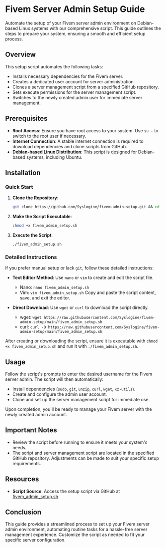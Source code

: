 # Fivem Server Admin Setup Guide

Automate the setup of your Fivem server admin environment on Debian-based Linux systems with our comprehensive script. This guide outlines the steps to prepare your system, ensuring a smooth and efficient setup process.

## Overview

This setup script automates the following tasks:
- Installs necessary dependencies for the Fivem server.
- Creates a dedicated user account for server administration.
- Clones a server management script from a specified GitHub repository.
- Sets execute permissions for the server management script.
- Switches to the newly created admin user for immediate server management.

## Prerequisites

- **Root Access**: Ensure you have root access to your system. Use `su -` to switch to the root user if necessary.
- **Internet Connection**: A stable internet connection is required to download dependencies and clone scripts from GitHub.
- **Debian-based Linux Distribution**: This script is designed for Debian-based systems, including Ubuntu.

## Installation

### Quick Start

1. **Clone the Repository**:
    ```bash
    git clone https://github.com/Syslogine/fivem-admin-setup.git && cd fivem-admin-setup
    ```

2. **Make the Script Executable**:
    ```bash
    chmod +x fivem_admin_setup.sh
    ```

3. **Execute the Script**:
    ```bash
    ./fivem_admin_setup.sh
    ```

### Detailed Instructions

If you prefer manual setup or lack `git`, follow these detailed instructions:

- **Text Editor Method**: Use `nano` or `vim` to create and edit the script file.
    - Nano: `nano fivem_admin_setup.sh`
    - Vim: `vim fivem_admin_setup.sh`
    Copy and paste the script content, save, and exit the editor.

- **Direct Download**: Use `wget` or `curl` to download the script directly.
    - wget: `wget https://raw.githubusercontent.com/Syslogine/fivem-admin-setup/main/fivem_admin_setup.sh`
    - curl: `curl -O https://raw.githubusercontent.com/Syslogine/fivem-admin-setup/main/fivem_admin_setup.sh`

After creating or downloading the script, ensure it is executable with `chmod +x fivem_admin_setup.sh` and run it with `./fivem_admin_setup.sh`.

## Usage

Follow the script's prompts to enter the desired username for the Fivem server admin. The script will then automatically:
- Install dependencies (`sudo`, `git`, `unzip`, `curl`, `wget`, `xz-utils`).
- Create and configure the admin user account.
- Clone and set up the server management script for immediate use.

Upon completion, you'll be ready to manage your Fivem server with the newly created admin account.

## Important Notes

- Review the script before running to ensure it meets your system's needs.
- The script and server management script are located in the specified GitHub repository. Adjustments can be made to suit your specific setup requirements.

## Resources

- **Script Source**: Access the setup script via GitHub at [fivem_admin_setup.sh](https://github.com/Syslogine/fivem-admin-setup/blob/main/fivem_admin_setup.sh).

## Conclusion

This guide provides a streamlined process to set up your Fivem server admin environment, automating routine tasks for a hassle-free server management experience. Customize the script as needed to fit your specific server configuration.